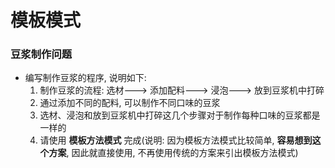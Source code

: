 # 模板模式



### 豆浆制作问题

* 编写制作豆浆的程序, 说明如下:
  1. 制作豆浆的流程: 选材---> 添加配料---> 浸泡---> 放到豆浆机中打碎
  2. 通过添加不同的配料, 可以制作不同口味的豆浆
  3. 选材、浸泡和放到豆浆机中打碎这几个步骤对于制作每种口味的豆浆都是一样的
  4. 请使用 **模板方法模式** 完成(说明: 因为模板方法模式比较简单, **容易想到这个方案**, 因此就直接使用, 不再使用传统的方案来引出模板方法模式)